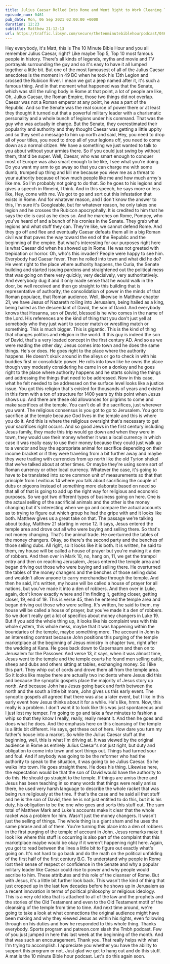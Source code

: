```yaml
---
title: Julius Caesar Rolled Into Rome and Went Right to Work Cleaning Things Up
episode_num: 0461
pub_date: Mon, 06 Sep 2021 02:00:00 +0000
duration: 12:23
subtitle: Matthew 21:12-13
url: https://traffic.libsyn.com/secure/thetenminutebiblehourpodcast/0461_-_Julius_Caesar_Rolled_Into_Rome_and_Went_Right_to_Work_Cleaning_Things_Up.mp3
---
```


 Hey everybody, it's Matt, this is The 10 Minute Bible Hour and you all remember Julius Caesar, right? Like maybe Top 5, Top 10 most famous people in history. There's all kinds of legends, myths and movie and TV portrayals surrounding the guy and so it's easy to have it all lumped together a little bit. But one of the most famousest of all of the Julius Caesar anecdotes is the moment in 49 BC when he took his 13th Legion and crossed the Rubicon River. I mean we got a jeep named after it, it's such a famous thing. And in that moment what happened was that the Senate, which was still the ruling body in Rome at that point, a lot of people are like, Oh, Julius Caesar, the Roman Empire, those two things did not overlap. Caesar was not a Roman emperor at any point, he was a part of the Republic. And so the Senate was the real source of power there or at least they thought it turned out that a powerful military leader with a charismatic personality and a whole bunch of legions under his command. That was the guy who was actually in charge. But the Senate, they overestimated their popularity and authority and they thought Caesar was getting a little uppity and so they sent a message to him up north and said, Hey, you need to drop all of your titles, you need to drop all of your legions off, you need to come down as a normal citizen. We have a something we just wanted to talk to you about without your armies there. So if you could just swing by without them, that'd be super. Well, Caesar, who was smart enough to conquer most of Europe was also smart enough to be like, I see what you're doing. Do you want my arm to go away so that you can charge me with some dumb, trumped up thing and kill me because you view me as a threat to your authority because of how much people like me and how much army's like me. So I'm probably not going to do that. So he goes to his legions and gives a speech in Rimeini, I think. And in this speech, he says more or less like, Hey, come with me. We got to go and sort out this infestation that exists in Rome. And for whatever reason, and I don't know the answer to this, I'm sure it's Googleable, but for whatever reason, he only takes one legion and he crosses the Rubicon apocryphally. It is credited to him that he says the die is cast as he does so. And he marches on Rome, Pompey, who you've heard of and a bunch of his cronies in the Senate. They grab what legions and what stuff they can. They're like, we cannot defend Rome. And they go off and flee and eventually Caesar defeats them all in a big Roman civil war that paves the way toward the end of the Republic and the beginning of the empire. But what's interesting for our purposes right here is what Caesar did when he showed up in Rome. He was not greeted with trepidation or horror. Oh, who's this invader? People were happy to see him. Everybody had Caesar fever. Then he rolled into town and what did he do? He went right to the place where authority happens, the Curia, the Senate building and started issuing pardons and straightened out the political mess that was going on there very quickly, very decisively, very authoritatively. And everybody dug it and it only made sense that he would walk in the door, be well received and then go straight to this building that is representative of authority, the consolidation of power in the minds of that Roman populace, that Roman audience. Well, likewise in Matthew chapter 21, we have Jesus of Nazareth rolling into Jerusalem, being hailed as a king, being hailed as the descendant of David, the son of David. And everybody knows that Hosanna, son of David, blessed is he who comes in the name of the Lord. His references are the kind of thing that you don't just yell at somebody who they just want to soccer match or wrestling match or something. This is much bigger. This is gigantic. This is the kind of thing that changes politics and religion in the world. If this guy is indeed the son of David, that's a very loaded concept in the first century AD. And so as we were reading the other day, Jesus comes into town and he does the same things. He's or does. He goes right to the place where the authority happens. He doesn't skulk around in the alleys or go to check in with his buddies first or consolidate power. He rolls into town like he owns the place though very modestly considering he came in on a donkey and he goes right to the place where authority happens and he starts solving the things and addressing the things that need to be addressed. Now in this case, what he felt needed to be addressed on the surface level looks like a justice issue. You got this religion that's existed for thousands of years and existed in this form with a ton of structure for 1400 years by this point when Jesus shows up. And there are these old allowances for pilgrims to come and make sacrifices at the temple. You can't do all the sacrifices, just wherever you want. The religious consensus is you got to go to Jerusalem. You got to sacrifice at the temple because God lives in the temple and this is where you do it. And this is where the religious oversight that's necessary to get your sacrifices right occurs. And so good Jews in the first century including Jesus family, they made this trip would go down and when they were in town, they would use their money whether it was a local currency in which case it was really easy to use their money because they could just walk up to a vendor and buy the appropriate animal for sacrifice depending on their income bracket or if they were traveling from a bit further away and maybe they were trading with currencies from up north like the old Tyrion shekel that we've talked about at other times. Or maybe they're using some sort of Roman currency or other local currency. Whatever the case, it's going to have to be translated into some common unit of measurements so that that principle from Leviticus 14 where you talk about sacrificing the couple of dubs or pigeons instead of something more elaborate based on need so that all of that is going to add up the right way for religious and economic purposes. So we got two different types of business going on here. One is the actual selling of the sacrificial animals and the other is the money changing but it's interesting when we go and compare the actual accounts as to trying to figure out which group he had the gripe with and it looks like both. Matthew gives us a great take on that. The passage we're talking about today, Matthew 21 starting in verse 12. It says, Jesus entered the temple area and drove out all who were buying and selling there. So that's not money changing. That's the animal trade. He overturned the tables of the money changers. Okay, so there's the second party and the benches of those selling dubs. All right, so it looks like it is both. It is written, he said to them, my house will be called a house of prayer but you're making it a den of robbers. And then over in Mark 10, no, hang on, 11, we get the trampol entry and then on reaching Jerusalem, Jesus entered the temple area and began driving out those who were buying and selling there. He overturned the tables of the money changers and the benches of those selling dubs and wouldn't allow anyone to carry merchandise through the temple. And then he said, it's written, my house will be called a house of prayer for all nations, but you've made it into a den of robbers. And then over in Luke, again, don't know exactly where and I'm finding it, getting closer, getting closer, 19, end of 19. This is verse 45, then he entered the temple area and began driving out those who were selling. It's written, he said to them, my house will be called a house of prayer, but you've made it a den of robbers. So we don't really get a lot of specifics about money changers in Luke 19. But if you add the whole thing up, it looks like his complaint was with this whole system, this whole mess, maybe that it was happening within the boundaries of the temple, maybe something more. The account in John is an interesting contrast because John positions this purging of the temple marketplace at the beginning of Jesus ministry in chapter two, right after the wedding at Kana. He goes back down to Capernaum and then on to Jerusalem for the Passover. And verse 13, it says, when it was almost time, Jesus went to the temple and the temple courts he found men selling cattle, sheep and dubs and others sitting at tables, exchanging money. So I like this part. They whip out of cords and drove them all from the temple area. So it looks like maybe there are actually two incidents where Jesus did this and because the synoptic gospels place the majority of Jesus story up north. And because John has Jesus going back and forth between the north and the south a little bit more, John gives us this early event. The synoptic gospels all agreed that there was also a later event, but I like in this early event how Jesus thinks about it for a while. He's like, hmm. Now, this really is a problem. I don't want it to look like this was just spontaneous and I just lost my temper. I'm going to go and take a few minutes to fashion a whip so that they know I really, really, really meant it. And then he goes and does what he does. And the emphasis here on this cleansing of the temple is a little bit different. He says, get these out of here. How dare you turn my father's house into a market. So while the Julius Caesar stuff at the beginning, well, this is what I'm driving at. It was viewed by the original audience in Rome as entirely Julius Caesar's not just right, but duty and obligation to come into town and sort things out. Things had turned sour and foul. And if anybody was going to be the reformer who had the authority to speak to the situation, it was going to be Julius Caesar. So he walks into town. He goes straight there. He does his thing. Likewise here, the expectation would be that the son of David would have the authority to do this. He should go straight to the temple. If things are amiss there and Jesus has been teaching in so many words that things were really amiss there, he used very harsh language to describe the whole racket that was being run religiously at the time. If that's the case and he said all that stuff and he is the son of David, then he is not just entitled to do this, but it is his duty, his obligation to be the one who goes and sorts this stuff out. The sum total of Matthew Mark and Luke's accounts make it clear that the whole racket was a problem for him. Wasn't just the money changers. It wasn't just the selling of things. The whole thing is a giant sham and he uses the same phrase and all of them. You're turning this place into a den of robbers in the first purging of the temple of account in John. Jesus remarks make it look like where this stuff is occurring is also part of the complaint that this marketplace maybe would be okay if it weren't happening right here. Again, you got to read between the lines a little bit to figure out exactly what's going on. It's not hard to go back and do the math on the political unfolding of the first half of the first century B.C. To understand why people in Rome lost their sense of respect or confidence in the Senate and why a popular military leader like Caesar could rise to power and why people would ascribe to him. These attributes and this role of the cleanser of Rome. But with Jesus, it's a little bit further look back. This wasn't the kind of thing that just cropped up in the last few decades before he shows up in Jerusalem as a recent innovation in terms of political philosophy or religious ideology. This is a very old idea that is attached to all of the law and the prophets and the stories of the Old Testament and even to the Old Testament motif of the cleansing of the temple from time to time. And next time around, we're going to take a look at what connections the original audience might have been making and why they viewed Jesus as within his rights, even following through on his duties and how he responded to this whole thing. Thanks everybody. Sports program and patreon.com slash the Tmbh podcast. Few of you just jumped in here this last week at the beginning of the month. And that was such an encouragement. Thank you. That really helps with what I'm trying to accomplish. I appreciate you whether you have the ability to support this program or not. Just glad we get to hang out and do this stuff. A mat is the 10 minute Bible hour podcast. Let's do this again soon.